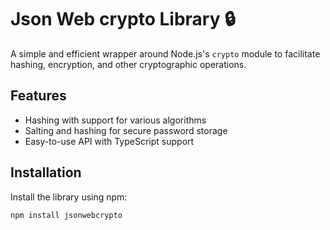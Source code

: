 # Json Web crypto Library 🔒

A simple and efficient wrapper around Node.js's `crypto` module to facilitate hashing, encryption, and other cryptographic operations.

## Features

- Hashing with support for various algorithms
- Salting and hashing for secure password storage
- Easy-to-use API with TypeScript support

## Installation

Install the library using npm:

```bash
npm install jsonwebcrypto
